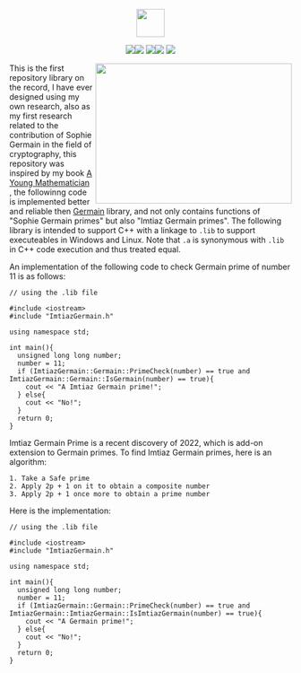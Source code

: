 <p align="center"><img src="https://img.shields.io/badge/IMTIAZ%20-GERMAIN-blue?style=for-the-badge&logo=appveyor" height="50"></p>
<p align="center"><img src="https://img.shields.io/github/issues/AitzazImtiaz/ImtiazGermain?style=social&logo=appveyor"><img src="https://img.shields.io/github/forks/AitzazImtiaz/ImtiazGermain?style=social&logo=appveyor"> <img src="https://img.shields.io/github/stars/AitzazImtiaz/ImtiazGermain?style=social&logo=appveyor"><img src="https://img.shields.io/github/license/AitzazImtiaz/ImtiazGermain?style=social&logo=appveyor"> <img src="https://img.shields.io/twitter/url?url=https%3A%2F%2Fgithub.com%2FAitzazImtiaz%2FImttiazGermain"></p>

<img align="right" src="https://github.com/AitzazImtiaz/Public-Images/blob/main/Untitled%20design.png" width="350" height="250">

This is the first repository library on the record, I have ever designed using my own research, also as my first research related to the contribution of Sophie Germain in the field of cryptography, this repository was inspired by my book [A Young Mathematician](https://www.amazon.fr/Young-Mathematician-English-Aitzaz-Imtiaz-ebook/dp/B0BCH5DWH9/ref=sr_1_1?crid=2C0LE6ACD90DB&keywords=aitzaz+imtiaz&qid=1662221351&sprefix=%2Caps%2C201&sr=8-1) , the followinng code is implemented better and reliable then [Germain](https://github.com/AitzazImtiaz/Germain) library, and not only contains functions of "Sophie Germain primes" but also "Imtiaz Germain primes". The following library is intended to support C++ with a linkage to ```.lib``` to support executeables in Windows and Linux. Note that ```.a``` is synonymous with ```.lib``` in C++ code execution and thus treated equal. 

An implementation of the following code to check Germain prime of number 11 is as follows:
```
// using the .lib file

#include <iostream>
#include "ImtiazGermain.h"

using namespace std;

int main(){
  unsigned long long number;
  number = 11;
  if (ImtiazGermain::Germain::PrimeCheck(number) == true and ImtiazGermain::Germain::IsGermain(number) == true){
    cout << "A Imtiaz Germain prime!";
  } else{
    cout << "No!";
  }
  return 0;
}
```
Imtiaz Germain Prime is a recent discovery of 2022, which is add-on extension to Germain primes. To find Imtiaz Germain primes, here is an algorithm:
```
1. Take a Safe prime
2. Apply 2p + 1 on it to obtain a composite number
3. Apply 2p + 1 once more to obtain a prime number
```
Here is the implementation:
```
// using the .lib file

#include <iostream>
#include "ImtiazGermain.h"

using namespace std;

int main(){
  unsigned long long number;
  number = 11;
  if (ImtiazGermain::Germain::PrimeCheck(number) == true and ImtiazGermain::ImtiazGermain::IsImtiazGermain(number) == true){
    cout << "A Germain prime!";
  } else{
    cout << "No!";
  }
  return 0;
}
```
